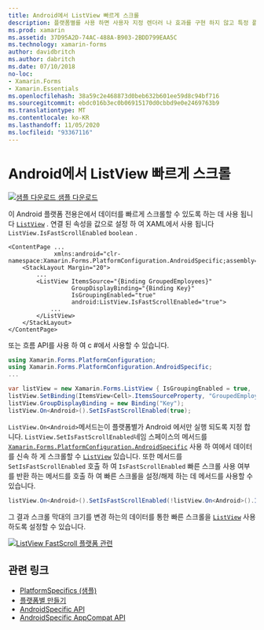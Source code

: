 ```yaml
---
title: Android에서 ListView 빠르게 스크롤
description: 플랫폼별를 사용 하면 사용자 지정 렌더러 나 효과를 구현 하지 않고 특정 플랫폼 에서만 사용할 수 있는 기능을 사용할 수 있습니다. 이 문서에서는 ListView에서 데이터를 신속 하 게 스크롤할 수 있도록 Android 플랫폼 관련 기능을 사용 하는 방법을 설명 합니다.
ms.prod: xamarin
ms.assetid: 37D95A2D-74AC-488A-B903-2BDD799EAA5C
ms.technology: xamarin-forms
author: davidbritch
ms.author: dabritch
ms.date: 07/10/2018
no-loc:
- Xamarin.Forms
- Xamarin.Essentials
ms.openlocfilehash: 38a59c2e468873d0beb632b601ee59d8c94bf716
ms.sourcegitcommit: ebdc016b3ec0b06915170d0cbbd9e0e2469763b9
ms.translationtype: MT
ms.contentlocale: ko-KR
ms.lasthandoff: 11/05/2020
ms.locfileid: "93367116"
---
```

# <a name="listview-fast-scrolling-on-android"></a>Android에서 ListView 빠르게 스크롤

[![샘플 다운로드](~/media/shared/download.png) 샘플 다운로드](/samples/xamarin/xamarin-forms-samples/userinterface-platformspecifics)

이 Android 플랫폼 전용은에서 데이터를 빠르게 스크롤할 수 있도록 하는 데 사용 됩니다 [`ListView`](xref:Xamarin.Forms.ListView) . 연결 된 속성을 값으로 설정 하 여 XAML에서 사용 됩니다 `ListView.IsFastScrollEnabled` `boolean` .

```xaml
<ContentPage ...
             xmlns:android="clr-namespace:Xamarin.Forms.PlatformConfiguration.AndroidSpecific;assembly=Xamarin.Forms.Core">
    <StackLayout Margin="20">
        ...
        <ListView ItemsSource="{Binding GroupedEmployees}"
                  GroupDisplayBinding="{Binding Key}"
                  IsGroupingEnabled="true"
                  android:ListView.IsFastScrollEnabled="true">
            ...
        </ListView>
    </StackLayout>
</ContentPage>
```

또는 흐름 API를 사용 하 여 c #에서 사용할 수 있습니다.

```csharp
using Xamarin.Forms.PlatformConfiguration;
using Xamarin.Forms.PlatformConfiguration.AndroidSpecific;
...

var listView = new Xamarin.Forms.ListView { IsGroupingEnabled = true, ... };
listView.SetBinding(ItemsView<Cell>.ItemsSourceProperty, "GroupedEmployees");
listView.GroupDisplayBinding = new Binding("Key");
listView.On<Android>().SetIsFastScrollEnabled(true);
```

`ListView.On<Android>`메서드는이 플랫폼별가 Android 에서만 실행 되도록 지정 합니다. `ListView.SetIsFastScrollEnabled`네임 스페이스의 메서드를 [`Xamarin.Forms.PlatformConfiguration.AndroidSpecific`](xref:Xamarin.Forms.PlatformConfiguration.AndroidSpecific) 사용 하 여에서 데이터를 신속 하 게 스크롤할 수 [`ListView`](xref:Xamarin.Forms.ListView) 있습니다. 또한 메서드를 `SetIsFastScrollEnabled` 호출 하 여 `IsFastScrollEnabled` 빠른 스크롤 사용 여부를 반환 하는 메서드를 호출 하 여 빠른 스크롤을 설정/해제 하는 데 메서드를 사용할 수 있습니다.

```csharp
listView.On<Android>().SetIsFastScrollEnabled(!listView.On<Android>().IsFastScrollEnabled());
```

그 결과 스크롤 막대의 크기를 변경 하는의 데이터를 통한 빠른 스크롤을 [`ListView`](xref:Xamarin.Forms.ListView) 사용 하도록 설정할 수 있습니다.

[![ListView FastScroll 플랫폼 관련](listview-fast-scrolling-images/fastscroll.png)](listview-fast-scrolling-images/fastscroll-large.png#lightbox "ListView FastScroll Platform-Specific")

## <a name="related-links"></a>관련 링크

- [PlatformSpecifics (샘플)](/samples/xamarin/xamarin-forms-samples/userinterface-platformspecifics)
- [플랫폼별 만들기](~/xamarin-forms/platform/platform-specifics/index.md#creating-platform-specifics)
- [AndroidSpecific API](xref:Xamarin.Forms.PlatformConfiguration.AndroidSpecific)
- [AndroidSpecific AppCompat API](xref:Xamarin.Forms.PlatformConfiguration.AndroidSpecific.AppCompat)